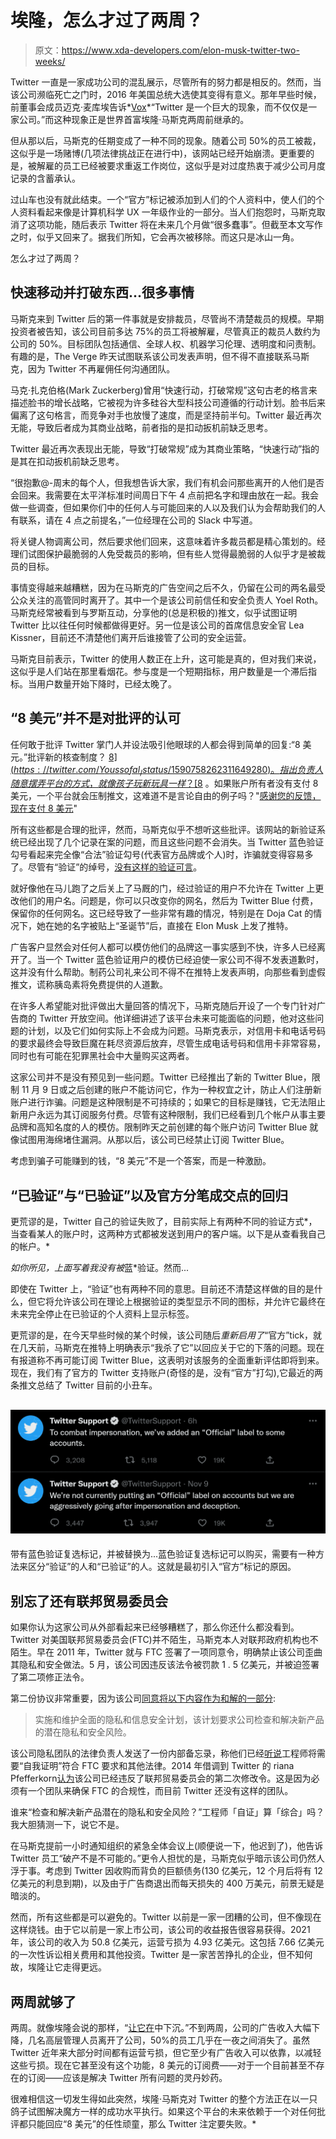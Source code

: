 # 埃隆，怎么才过了两周？

> 原文：<https://www.xda-developers.com/elon-musk-twitter-two-weeks/>

Twitter 一直是一家成功公司的混乱展示，尽管所有的努力都是相反的。然而，当该公司濒临死亡之门时，2016 年美国总统大选使其变得有意义。那年早些时候，前董事会成员迈克·麦库埃告诉*[Vox](https://www.vox.com/2016/9/14/12876560/twitter-acquisition-options-google-facebook-apple)*“Twitter 是一个巨大的现象，而不仅仅是一家公司。”而这种现象正是世界首富埃隆·马斯克两周前继承的。

但从那以后，马斯克的任期变成了一种不同的现象。随着公司 50%的员工被裁，这似乎是一场赌博(几项法律挑战正在进行中)，该网站已经开始崩溃。更重要的是，被解雇的员工已经被要求重返工作岗位，这似乎是对过度热衷于减少公司月度记录的含蓄承认。

过山车也没有就此结束。一个“官方”标记被添加到人们的个人资料中，使人们的个人资料看起来像是计算机科学 UX 一年级作业的一部分。当人们抱怨时，马斯克取消了这项功能，随后表示 Twitter 将在未来几个月做“很多蠢事”。但截至本文写作之时，似乎又回来了。据我们所知，它会再次被移除。而这只是冰山一角。

怎么才过了两周？

## 快速移动并打破东西...很多事情

马斯克来到 Twitter 后的第一件事就是安排裁员，尽管尚不清楚裁员的规模。早期投资者被告知，该公司目前多达 75%的员工将被解雇，尽管真正的裁员人数约为公司的 50%。目标团队包括通信、全球人权、机器学习伦理、透明度和问责制。有趣的是，The Verge 昨天试图联系该公司发表声明，但不得不直接联系马斯克，因为 Twitter 不再雇佣任何沟通团队。

马克·扎克伯格(Mark Zuckerberg)曾用“快速行动，打破常规”这句古老的格言来描述脸书的增长战略，它被视为许多硅谷大型科技公司遵循的行动计划。脸书后来偏离了这句格言，而竞争对手也放慢了速度，而是坚持前半句。Twitter 最近再次无能，导致后者成为其商业战略，前者指的是扣动扳机前缺乏思考。

Twitter 最近再次表现出无能，导致“打破常规”成为其商业策略，“快速行动”指的是其在扣动扳机前缺乏思考。

“很抱歉@-周末的每个人，但我想告诉大家，我们有机会问那些离开的人他们是否会回来。我需要在太平洋标准时间周日下午 4 点前把名字和理由放在一起。我会做一些调查，但如果你们中的任何人与可能回来的人以及我们认为会帮助我们的人有联系，请在 4 点之前提名，”一位经理在公司的 Slack 中写道。

将关键人物调离公司，然后要求他们回来，这意味着许多裁员都是精心策划的。经理们试图保护最脆弱的人免受裁员的影响，但有些人觉得最脆弱的人似乎才是被裁员的目标。

事情变得越来越糟糕，因为在马斯克的广告空间之后不久，仍留在公司的两名最受公众关注的高管同时离开了。其中一个是该公司前信任和安全负责人 Yoel Roth。马斯克经常被看到与罗斯互动，分享他的(总是积极的)推文，似乎试图证明 Twitter 比以往任何时候都做得更好。另一位是该公司的首席信息安全官 Lea Kissner，目前还不清楚他们离开后谁接管了公司的安全运营。

马斯克目前表示，Twitter 的使用人数正在上升，这可能是真的，但对我们来说，这似乎是人们站在那里看烟花。参与度是一个短期指标，用户数量是一个滞后指标。当用户数量开始下降时，已经太晚了。

## “8 美元”并不是对批评的认可

任何敢于批评 Twitter 掌门人并设法吸引他眼球的人都会得到简单的回复:“8 美元。”批评新的核查制度？ [$8](https://twitter.com/Youssofal_/status/1590758262311649280) 。指出负责人随意摆弄平台的方式，就像孩子玩新玩具一样？ [$8](https://twitter.com/FridaGhitis/status/1587891785791307778) 。如果账户所有者没有支付 8 美元，一个平台就会压制推文，这难道不是言论自由的例子吗？"[感谢您的反馈，现在支付 8 美元](https://twitter.com/AOC/status/1587647032457449473)"

所有这些都是合理的批评，然而，马斯克似乎不想听这些批评。该网站的新验证系统已经出现了几个记录在案的问题，而且这些问题不会消失。当 Twitter 蓝色验证勾号看起来完全像“合法”验证勾号(代表官方品牌或个人)时，诈骗就变得容易多了。尽管有“验证”的绰号，[没有这样的验证可言](https://twitter.com/JackMLawrence/status/1590480221257359361)。

就好像他在马儿跑了之后关上了马厩的门，经过验证的用户不允许在 Twitter 上更改他们的用户名。问题是，你可以只改变你的网名，然后为 Twitter Blue 付费，保留你的任何网名。这已经导致了一些非常有趣的情况，特别是在 Doja Cat 的情况下，她在她的名字被贴上“圣诞节”后，直接在 Elon Musk 上发了推特。

广告客户显然会对任何人都可以模仿他们的品牌这一事实感到不快，许多人已经离开了。当一个 Twitter 蓝色验证用户的模仿已经迫使一家公司不得不发表道歉时，这并没有什么帮助。制药公司礼来公司不得不在推特上发表声明，向那些看到虚假推文，谎称胰岛素将免费提供的人道歉。

在许多人希望能对批评做出大量回答的情况下，马斯克随后开设了一个专门针对广告商的 Twitter 开放空间。他详细讲述了该平台未来可能面临的问题，他对这些问题的计划，以及它们如何实际上不会成为问题。马斯克表示，对信用卡和电话号码的要求最终会导致巨魔在耗尽资源后放弃，尽管生成电话号码和信用卡非常容易，同时也有可能在犯罪黑社会中大量购买这两者。

这家公司并不是没有预见到一些问题。Twitter 已经推出了新的 Twitter Blue，限制 11 月 9 日或之后创建的账户不能访问它，作为一种权宜之计，防止人们注册新账户进行诈骗。问题是这种限制是不可持续的；如果它的目标是赚钱，它无法阻止新用户永远为其订阅服务付费。尽管有这种限制，我们已经看到几个帐户从事主要品牌和高知名度的人的模仿。限制昨天之前创建的每个账户访问 Twitter Blue 就像试图用海绵堵住漏洞。从那以后，该公司已经禁止订阅 Twitter Blue。

考虑到骗子可能赚到的钱，“8 美元”不是一个答案，而是一种激励。

## “已验证”与“已验证”以及官方分笔成交点的回归

更荒谬的是，Twitter 自己的验证失败了，目前实际上有两种不同的验证方式*，当查看某人的账户时，这两种方式都被发送到用户的客户端。以下是从查看我自己的帐户。*

 *如你所见，上面写着我没有被*蓝*验证。然而...

即使在 Twitter 上，“验证”也有两种不同的意思。目前还不清楚这样做的目的是什么，但它将允许该公司在理论上根据验证的类型显示不同的图标，并允许它最终在未来完全停止在已验证的个人资料上显示标签。

更荒谬的是，在今天早些时候的某个时候，该公司随后*重新启用了*“官方”tick，就在几天前，马斯克在推特上明确表示“我杀了它”以回应关于它的下落的问题。现在有报道称不再可能订阅 Twitter Blue，这表明对该服务的全面重新评估即将到来。现在，我们有了官方的 Twitter 支持账户(奇怪的是，没有“官方”打勾),它最近的两条推文总结了 Twitter 目前的小丑车。

## ![Twitter Support tweeting: ](img/aedfbbaa9c2ee67d6789b31b20913ddf.png)

带有蓝色验证复选标记，并被替换为...蓝色验证复选标记可以购买，需要有一种方法来区分“验证”的人和“已验证”的人。这就是最初引入“官方”标记的原因。

## 别忘了还有联邦贸易委员会

如果你认为这家公司从外部看起来已经够糟糕了，那么你还什么都没看到。Twitter 对美国联邦贸易委员会(FTC)并不陌生，马斯克本人对联邦政府机构也不陌生。早在 2011 年，Twitter 就与 FTC 签署了一项同意令，明确禁止该公司歪曲其隐私和安全做法。5 月，该公司因违反该法令被罚款 1 . 5 亿美元，并被迫签署了第二项修正法令。

第二份协议非常重要，因为该公司[同意将以下内容作为和解的一部分](https://www.ftc.gov/news-events/news/press-releases/2022/05/ftc-charges-twitter-deceptively-using-account-security-data-sell-targeted-ads):

> 实施和维护全面的隐私和信息安全计划，该计划要求公司检查和解决新产品的潜在隐私和安全风险。

该公司隐私团队的法律负责人发送了一份内部备忘录，称他们已经[听说](https://twitter.com/alexeheath/status/1590732764487512064/photo/1)工程师将需要“自我证明”符合 FTC 要求和其他法律。2014 年借调到 Twitter 的 riana Pfefferkorn[认为](https://twitter.com/Riana_Crypto/status/1590739501160468481)该公司已经违反了联邦贸易委员会的第二次修改令。这是因为必须有一个团队来确保 FTC 的合规性，而目前 Twitter 还没有这样的团队。

谁来“检查和解决新产品潜在的隐私和安全风险？”工程师「自证」算「综合」吗？我大胆猜测一下，说它不是。

在马斯克提前一小时通知组织的紧急全体会议上(顺便说一下，他迟到了)，他告诉 Twitter 员工“破产不是不可能的。”更令人担忧的是，马斯克似乎暗示该公司仍然人浮于事。考虑到 Twitter 因收购而背负的巨额债务(130 亿美元，12 个月后将有 12 亿美元的利息到期)，以及由于广告商退出而每天损失的 400 万美元，前景无疑是暗淡的。

然而，所有这些都是可以避免的。Twitter 以前是一家一团糟的公司，但不像现在这样烧钱。由于它以前是一家上市公司，该公司的收益报告很容易获得。2021 年，该公司的收入为 50.8 亿美元，运营亏损为 4.93 亿美元。这包括 7.66 亿美元的一次性诉讼相关费用和其他投资。Twitter 是一家苦苦挣扎的企业，但不知何故，埃隆让它走得更远。

## 两周就够了

两周。就像埃隆会说的那样，“[让它在](https://twitter.com/elonmusk/status/1585341984679469056)中下沉。”不到两周，公司的广告收入大幅下降，几名高层管理人员离开了公司，50%的员工几乎在一夜之间消失了。虽然 Twitter 近年来大部分时间都有运营亏损，但它至少有广告收入可以依靠，以减轻这些亏损。现在它甚至没有这个功能，8 美元的订阅费——对于一个目前甚至不存在的订阅——应该是解决 Twitter 所有问题的灵丹妙药。

很难相信这一切发生得如此突然，埃隆·马斯克对 Twitter 的整个方法正在以一只鸽子试图解决魔方一样的成功水平执行。如果这个平台的未来依赖于一个对任何批评都只能回应“8 美元”的任性顽童，那么 Twitter 注定要失败。*